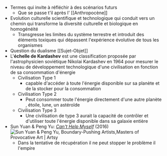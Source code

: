 - Termes qui invite à réfléchir à des scénarios futurs
	- Que se passe t'il après l' [[Anthropocène]]
- Evolution culturelle scientifique et technologique qui conduit vers un chemin qui transforme la diversité culturelle et biologique en homogénéité
	- Transgresse les limites du système terrestre et introduit des éléments toxiques qui dépassent l'expérience évolutive de tous les organismes
- Question du dualisme [[Sujet-Objet]]
- L'**échelle de Kardashev** est une classification proposée par l'astrophysicien soviétique Nikolai Kardashev en 1964 pour mesurer le niveau de développement technologique d'une civilisation en fonction de sa consommation d'énergie
	- Civilisation Type 1
		- capable d'accéder à toute l'énergie disponible sur sa planète et de la stocker pour la consommation
	- Civilisation Type 2
		- Peut consommer toute l'énergie directement d'une autre planète , étoile, lune, un astéroïde
	- Civilisation Type 3
		- Une civilisation de type 3 aurait la capacité de contrôler et d'utiliser toute l'énergie disponible dans sa galaxie entière
- Sun Yuan & Peng Yu: [*Can't Help Myself*](https://www.guggenheim.org/artwork/34812) (2016) ![Sun Yuan & Peng Yu, Boundary-Pushing Artists,Masters of Provocative Art |  Artsy](https://d7hftxdivxxvm.cloudfront.net/?quality=80&resize_to=width&src=https%3A%2F%2Fartsy-media-uploads.s3.amazonaws.com%2FiqAyKYT5BdpnMz9jNXyeLQ%252FBIG_SUN_2016_01dea.jpg&width=910)
	- Dans la tentative de récupération il ne peut stopper le problème il l'empire